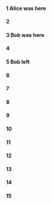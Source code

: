 #### 1 Alice was here
#### 2
#### 3 Bob was here
#### 4
#### 5 Bob left
#### 6
#### 7
#### 8
#### 9
#### 10
#### 11
#### 12
#### 13
#### 14
#### 15